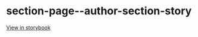 # section-page--author-section-story

[View in storybook](https://raw.githack.com/Independent-Digital-News-and-Media-Ltd/standard-pwamp-sb/PR-373-sb/index.html?path=/story/section-page--author-section-story)